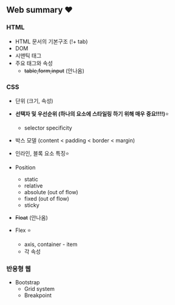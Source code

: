 ## Web summary :heart:

### HTML

* HTML 문서의 기본구조 (!+ tab)
* DOM
* 시맨틱 태그
* 주요 태그와 속성
  * ~~table,form,input~~ (안나옴)

### CSS

* 단위 (크기, 속성)
* **선택자 및 우선순위 (하나의 요소에 스타일링 하기 위해 매우 중요!!!!)**:star:
  * selector specificity

* 박스 모델 (content < padding < border < margin)
* 인라인, 블록 요소 특징:star:
* Position
  * static
  * relative
  * absolute (out of flow)
  * fixed (out of flow)
  * sticky
* ~~Float~~ (안나옴)
* Flex :star:
  * axis, container - item
  * 각 속성



### 반응형 웹

* Bootstrap
  * Grid system
  * Breakpoint